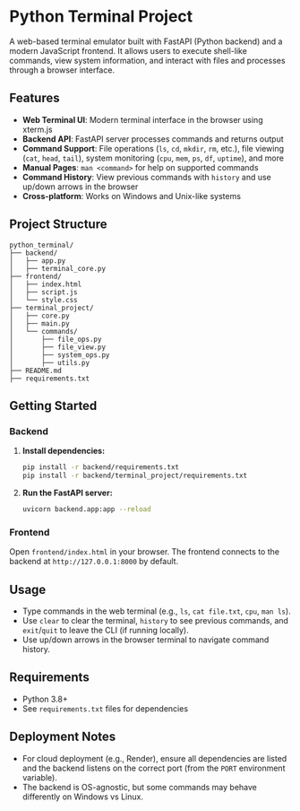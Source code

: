 
# Python Terminal Project

A web-based terminal emulator built with FastAPI (Python backend) and a modern JavaScript frontend. It allows users to execute shell-like commands, view system information, and interact with files and processes through a browser interface.

## Features

- **Web Terminal UI**: Modern terminal interface in the browser using xterm.js
- **Backend API**: FastAPI server processes commands and returns output
- **Command Support**: File operations (`ls`, `cd`, `mkdir`, `rm`, etc.), file viewing (`cat`, `head`, `tail`), system monitoring (`cpu`, `mem`, `ps`, `df`, `uptime`), and more
- **Manual Pages**: `man <command>` for help on supported commands
- **Command History**: View previous commands with `history` and use up/down arrows in the browser
- **Cross-platform**: Works on Windows and Unix-like systems

## Project Structure

```
python_terminal/
├── backend/
│   ├── app.py
│   ├── terminal_core.py
├── frontend/
│   ├── index.html
│   ├── script.js
│   └── style.css
├── terminal_project/
│   ├── core.py
│   ├── main.py
│   └── commands/
│       ├── file_ops.py
│       ├── file_view.py
│       ├── system_ops.py
│       ├── utils.py
├── README.md
├── requirements.txt
```

## Getting Started

### Backend

1. **Install dependencies:**
   ```sh
   pip install -r backend/requirements.txt
   pip install -r backend/terminal_project/requirements.txt
   ```
2. **Run the FastAPI server:**
   ```sh
   uvicorn backend.app:app --reload
   ```

### Frontend

Open `frontend/index.html` in your browser. The frontend connects to the backend at `http://127.0.0.1:8000` by default.

## Usage

- Type commands in the web terminal (e.g., `ls`, `cat file.txt`, `cpu`, `man ls`).
- Use `clear` to clear the terminal, `history` to see previous commands, and `exit`/`quit` to leave the CLI (if running locally).
- Use up/down arrows in the browser terminal to navigate command history.

## Requirements

- Python 3.8+
- See `requirements.txt` files for dependencies

## Deployment Notes

- For cloud deployment (e.g., Render), ensure all dependencies are listed and the backend listens on the correct port (from the `PORT` environment variable).
- The backend is OS-agnostic, but some commands may behave differently on Windows vs Linux.
